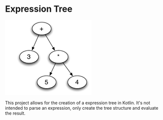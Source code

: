 # Expression Tree

![Expression Tree](documents/expression-tree.png)

This project allows for the creation of a expression tree in Kotlin. It's not intended to parse an expression, only create the tree structure and evaluate the result.

